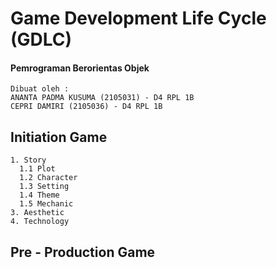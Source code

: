 # Game Development Life Cycle (GDLC) 
#### Pemrograman Berorientas Objek 
```
Dibuat oleh :
ANANTA PADMA KUSUMA (2105031) - D4 RPL 1B
CEPRI DAMIRI (2105036) - D4 RPL 1B 
```

## Initiation Game 
```
1. Story
  1.1 Plot
  1.2 Character
  1.3 Setting
  1.4 Theme
  1.5 Mechanic 
3. Aesthetic
4. Technology
```

## Pre - Production Game

